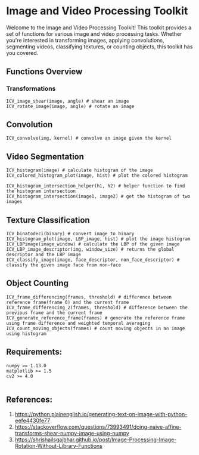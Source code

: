 # Image and Video Processing Toolkit
Welcome to the Image and Video Processing Toolkit! This toolkit provides a set of functions for various image and video processing tasks. Whether you're interested in transforming images, applying convolutions, segmenting videos, classifying textures, or counting objects, this toolkit has you covered.

## Functions Overview

### Transformations
```
ICV_image_shear(image, angle) # shear an image
ICV_rotate_image(image, angle) # rotate an image
```

## Convolution
```
ICV_convolve(img, kernel) # convolve an image given the kernel
```

## Video Segmentation

```
ICV_histogram(image) # calculate histogram of the image
ICV_colored_histogram_plot(image, hist) # plot the colored histogram

ICV_histogram_intersection_helper(h1, h2) # helper function to find the histogram intersection
ICV_histogram_intersection(image1, image2) # get the histogram of two images
```

## Texture Classification 

```
ICV_binatodeci(binary) # convert image to binary
ICV_histogram_plot(image, LBP_image, hist) # plot the image histogram
ICV_LBPimage(image_window) # calculate the LBP of the given image 
ICV_LBP_image_descriptor(img, window_size) # returns the global descriptor and the LBP image
ICV_classify_image(image, face_descriptor, non_face_descriptor) # classify the given image face from non-face

```

## Object Counting
```
ICV_frame_differencing(frames, threshold) # difference between reference frame(frame 0) and the current frame
ICV_frame_differencing_2(frames, threshold) # difference between the previous frame and the current frame
ICV_generate_reference_frame(frames) # generate the reference frame using frame difference and weighted temporal averaging
ICV_count_moving_objects(frames) # count moving objects in an image using histogram
```


## Requirements:
```
numpy >= 1.13.0
matplotlib >= 1.5
cv2 >= 4.0


```

## References:
1. https://python.plainenglish.io/generating-text-on-image-with-python-eefe4430fe77
2. https://stackoverflow.com/questions/73993491/doing-naive-affine-transforms-shear-numpy-image-using-numpy
3. https://shrishailsgajbhar.github.io/post/Image-Processing-Image-Rotation-Without-Library-Functions
